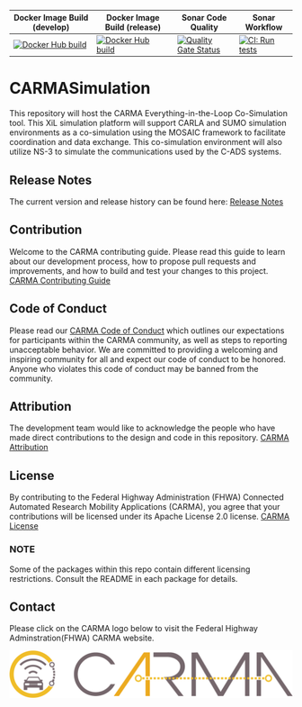 | Docker Image Build (develop) | Docker Image Build (release) | Sonar Code Quality | Sonar Workflow |
|----------------------|---------------------|---------------------|---------------------|
|[![Docker Hub build](https://github.com/usdot-fhwa-stol/cdasim/actions/workflows/dockerhub.yml/badge.svg?branch=develop)](https://github.com/usdot-fhwa-stol/cdasim/actions/workflows/dockerhub.yml) | [![Docker Hub build](https://github.com/usdot-fhwa-stol/cdasim/actions/workflows/dockerhub.yml/badge.svg?branch=master)](https://github.com/usdot-fhwa-stol/cdasim/actions/workflows/dockerhub.yml) | [![Quality Gate Status](https://sonarcloud.io/api/project_badges/measure?project=usdot-fhwa-stol_carma-simulation&metric=alert_status)](https://sonarcloud.io/dashboard?id=usdot-fhwa-stol_carma-simulation)| [![CI: Run tests](https://github.com/usdot-fhwa-stol/cdasim/actions/workflows/ci.yml/badge.svg)](https://github.com/usdot-fhwa-stol/cdasim/actions/workflows/ci.yml)|
# CARMASimulation
This repository will host the CARMA Everything-in-the-Loop Co-Simulation tool. This XiL simulation platform will support CARLA and SUMO simulation environments as a co-simulation using the MOSAIC framework to facilitate coordination and data exchange. This co-simulation environment will also utilize NS-3 to simulate the communications used by the C-ADS systems.

## Release Notes
The current version and release history can be found here: [Release Notes](https://github.com/usdot-fhwa-stol/carma-platform/blob/master/docs/Release_notes.md)

## Contribution
Welcome to the CARMA contributing guide. Please read this guide to learn about our development process, how to propose pull requests and improvements, and how to build and test your changes to this project. [CARMA Contributing Guide](https://github.com/usdot-fhwa-stol/carma-platform/blob/develop/Contributing.md)

## Code of Conduct
Please read our [CARMA Code of Conduct](https://github.com/usdot-fhwa-stol/carma-platform/blob/develop/Code_of_Conduct.md) which outlines our expectations for participants within the CARMA community, as well as steps to reporting unacceptable behavior. We are committed to providing a welcoming and inspiring community for all and expect our code of conduct to be honored. Anyone who violates this code of conduct may be banned from the community.

## Attribution
The development team would like to acknowledge the people who have made direct contributions to the design and code in this repository. [CARMA Attribution](https://github.com/usdot-fhwa-stol/carma-platform/blob/develop/ATTRIBUTION.txt)

## License
By contributing to the Federal Highway Administration (FHWA) Connected Automated Research Mobility Applications (CARMA), you agree that your contributions will be licensed under its Apache License 2.0 license. [CARMA License](https://github.com/usdot-fhwa-stol/carma-platform/blob/develop/docs/License.md)  

### NOTE

Some of the packages within this repo contain different licensing restrictions. Consult the README in each package for details.  

## Contact
Please click on the CARMA logo below to visit the Federal Highway Adminstration(FHWA) CARMA website.

[![CARMA Image](https://raw.githubusercontent.com/usdot-fhwa-stol/carma-platform/develop/docs/image/CARMA_icon.png)](https://highways.dot.gov/research/research-programs/operations/CARMA)
